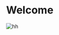 # Welcome

![hh](https://github.com/Sunburst6/Sunburst6.github.io/blob/master/4591AEC9-F3A1-47D5-96F4-8AE07D8158CC.png)

